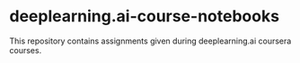 # deeplearning.ai-course-notebooks
This repository contains assignments given during deeplearning.ai coursera courses. 
